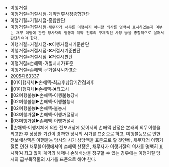 - 이행거절
- 이행거절=거절시점-계약전후사정종합판단
- 이행거절=거절시점-종합판단
- 이행거절=거절시점-`채무자가 채무를 이행하지 아니할 의사를 명백히 표시하였는지 여부는 채무 이행에 관한 당사자의 행동과 계약 전후의 구체적인 사정 등을 종합적으로 살펴서 판단하여야 한다.`
- 이행거절=거절시점-❌이행거절시기준판단
- 이행거절=거절시점-❌거절시기준판단
- 이행거절=거절시점-❌거절시판단
- 이행거절=손해액-거절시시가표준
- 이행거절=손해액-✅거절시시가표준
- [2005다63337](https://casenote.kr/%EB%8C%80%EB%B2%95%EC%9B%90/2005%EB%8B%A463337)
- 📌01이행지체▶️손해액-최고후상당기간경과후
- 📌01이행지체▶️손해액-❌최고시
- 📌02이행불능▶️손해액-이행불능당시
- 📌02이행불능▶️손해액-이행불능시
- 📌02이행불능▶️손해액-불능시
- 📌03이행거절▶️손해액-이행거절당시
- 📌03이행거절▶️손해액-이행거절시
- 📌손해액-이행지체에 의한 전보배상에 있어서의 손해액 산정은 본래의 의무이행을 최고한 후 상당한 기간이 경과한 당시의 시가를 표준으로 하고, 이행불능으로 인한 전보배상액은 이행불능 당시의 시가 상당액을 표준으로 할 것인바, 채무자의 이행거절로 인한 채무불이행에서의 손해액 산정은, 채무자가 이행거절의 의사를 명백히 표시하여 최고 없이 계약의 해제나 손해배상을 청구할 수 있는 경우에는 이행거절 당시의 급부목적물의 시가를 표준으로 해야 한다.
